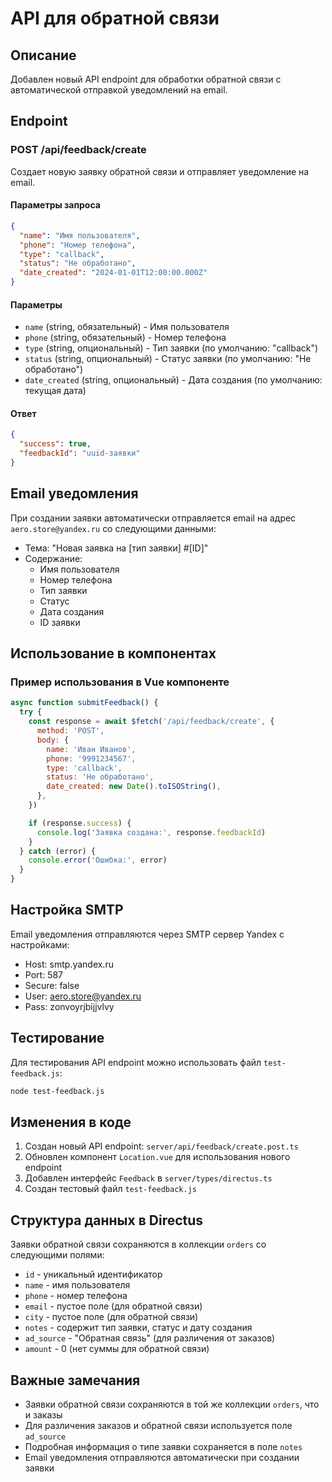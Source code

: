 # API для обратной связи

## Описание

Добавлен новый API endpoint для обработки обратной связи с автоматической отправкой уведомлений на email.

## Endpoint

### POST /api/feedback/create

Создает новую заявку обратной связи и отправляет уведомление на email.

#### Параметры запроса

```json
{
  "name": "Имя пользователя",
  "phone": "Номер телефона",
  "type": "callback",
  "status": "Не обработано",
  "date_created": "2024-01-01T12:00:00.000Z"
}
```

#### Параметры

- `name` (string, обязательный) - Имя пользователя
- `phone` (string, обязательный) - Номер телефона
- `type` (string, опциональный) - Тип заявки (по умолчанию: "callback")
- `status` (string, опциональный) - Статус заявки (по умолчанию: "Не обработано")
- `date_created` (string, опциональный) - Дата создания (по умолчанию: текущая дата)

#### Ответ

```json
{
  "success": true,
  "feedbackId": "uuid-заявки"
}
```

## Email уведомления

При создании заявки автоматически отправляется email на адрес `aero.store@yandex.ru` со следующими данными:

- Тема: "Новая заявка на [тип заявки] #[ID]"
- Содержание:
  - Имя пользователя
  - Номер телефона
  - Тип заявки
  - Статус
  - Дата создания
  - ID заявки

## Использование в компонентах

### Пример использования в Vue компоненте

```javascript
async function submitFeedback() {
  try {
    const response = await $fetch('/api/feedback/create', {
      method: 'POST',
      body: {
        name: 'Иван Иванов',
        phone: '9991234567',
        type: 'callback',
        status: 'Не обработано',
        date_created: new Date().toISOString(),
      },
    })

    if (response.success) {
      console.log('Заявка создана:', response.feedbackId)
    }
  } catch (error) {
    console.error('Ошибка:', error)
  }
}
```

## Настройка SMTP

Email уведомления отправляются через SMTP сервер Yandex с настройками:

- Host: smtp.yandex.ru
- Port: 587
- Secure: false
- User: aero.store@yandex.ru
- Pass: zonvoyrjbijjvlvy

## Тестирование

Для тестирования API endpoint можно использовать файл `test-feedback.js`:

```bash
node test-feedback.js
```

## Изменения в коде

1. Создан новый API endpoint: `server/api/feedback/create.post.ts`
2. Обновлен компонент `Location.vue` для использования нового endpoint
3. Добавлен интерфейс `Feedback` в `server/types/directus.ts`
4. Создан тестовый файл `test-feedback.js`

## Структура данных в Directus

Заявки обратной связи сохраняются в коллекции `orders` со следующими полями:

- `id` - уникальный идентификатор
- `name` - имя пользователя
- `phone` - номер телефона
- `email` - пустое поле (для обратной связи)
- `city` - пустое поле (для обратной связи)
- `notes` - содержит тип заявки, статус и дату создания
- `ad_source` - "Обратная связь" (для различения от заказов)
- `amount` - 0 (нет суммы для обратной связи)

## Важные замечания

- Заявки обратной связи сохраняются в той же коллекции `orders`, что и заказы
- Для различения заказов и обратной связи используется поле `ad_source`
- Подробная информация о типе заявки сохраняется в поле `notes`
- Email уведомления отправляются автоматически при создании заявки 